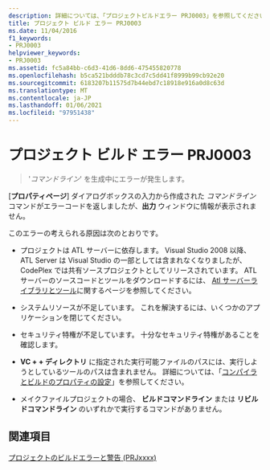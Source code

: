 ```yaml
---
description: 詳細については、「プロジェクトビルドエラー PRJ0003」を参照してください。
title: プロジェクト ビルド エラー PRJ0003
ms.date: 11/04/2016
f1_keywords:
- PRJ0003
helpviewer_keywords:
- PRJ0003
ms.assetid: fc5a84bb-c6d3-41d6-8dd6-475455820778
ms.openlocfilehash: b5ca521bdddb78c3cd7c5dd41f8999b99cb92e20
ms.sourcegitcommit: 6183207b11575d7b44ebd7c18918e916a0d8c63d
ms.translationtype: MT
ms.contentlocale: ja-JP
ms.lasthandoff: 01/06/2021
ms.locfileid: "97951438"
---
```

# <a name="project-build-error-prj0003"></a>プロジェクト ビルド エラー PRJ0003

> '*コマンドライン*' を生成中にエラーが発生します。

[**プロパティページ**] ダイアログボックスの入力から作成された *コマンドライン* コマンドがエラーコードを返しましたが、**出力** ウィンドウに情報が表示されません。

このエラーの考えられる原因は次のとおりです。

- プロジェクトは ATL サーバーに依存します。 Visual Studio 2008 以降、ATL Server は Visual Studio の一部としては含まれなくなりましたが、CodePlex では共有ソースプロジェクトとしてリリースされています。 ATL サーバーのソースコードとツールをダウンロードするには、 [Atl サーバーライブラリとツール](https://archive.codeplex.com/?p=atlserver)に関するページを参照してください。

- システムリソースが不足しています。 これを解決するには、いくつかのアプリケーションを閉じてください。

- セキュリティ特権が不足しています。 十分なセキュリティ特権があることを確認します。

- **VC + + ディレクトリ** に指定された実行可能ファイルのパスには、実行しようとしているツールのパスは含まれません。 詳細については、「[コンパイラとビルドのプロパティの設定](../../build/working-with-project-properties.md)」を参照してください。

- メイクファイルプロジェクトの場合、 **ビルドコマンドライン** または **リビルドコマンドライン** のいずれかで実行するコマンドがありません。

## <a name="see-also"></a>関連項目

[プロジェクトのビルドエラーと警告 (PRJxxxx)](../../error-messages/tool-errors/project-build-errors-and-warnings-prjxxxx.md)
